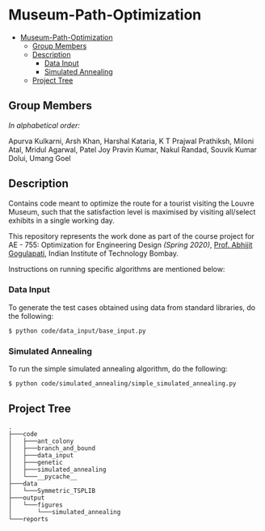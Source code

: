# Museum-Path-Optimization

- [Museum-Path-Optimization](#museum-path-optimization)
  - [Group Members](#group-members)
  - [Description](#description)
    - [Data Input](#data-input)
    - [Simulated Annealing](#simulated-annealing)
  - [Project Tree](#project-tree)

## Group Members
*In alphabetical order:*

Apurva Kulkarni, Arsh Khan, Harshal Kataria, K T Prajwal Prathiksh, Miloni Atal, Mridul Agarwal, Patel Joy Pravin Kumar, Nakul Randad, Souvik Kumar Dolui, Umang Goel

## Description
Contains code meant to optimize the route for a tourist visiting the Louvre Museum, such that the satisfaction level is maximised by visiting all/select exhibits in a single working day. 

This repository represents the work done as part of the course project for AE - 755: Optimization for Engineering Design *(Spring 2020)*, [Prof. Abhijit Gogulapati](https://www.aero.iitb.ac.in/home/people/faculty/abhijit), Indian Institute of Technology Bombay.

Instructions on running specific algorithms are mentioned below:

### Data Input
To generate the test cases obtained using data from standard libraries, do the following:

```
$ python code/data_input/base_input.py
```

### Simulated Annealing

To run the simple simulated annealing algorithm, do the following:

```
$ python code/simulated_annealing/simple_simulated_annealing.py
```

## Project Tree
```
.
├───code
│   ├───ant_colony
│   ├───branch_and_bound
│   ├───data_input
│   ├───genetic
│   ├───simulated_annealing
│   └───__pycache__
├───data
│   └───Symmetric_TSPLIB
├───output
│   └───figures
│       └───simulated_annealing
└───reports
```
